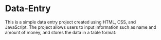 # Data-Entry
This is a simple data entry project created using HTML, CSS, and JavaScript. The project allows users to input information such as name and amount of money, and stores the data in a table format.
